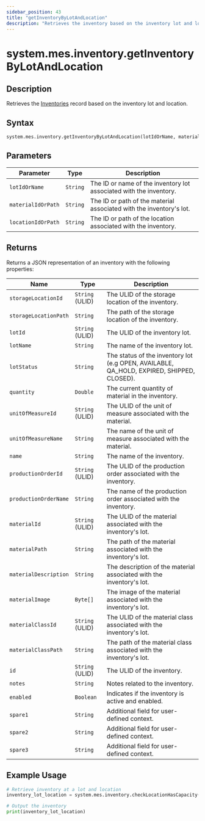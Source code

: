 ```yaml
---
sidebar_position: 43
title: "getInventoryByLotAndLocation"
description: "Retrieves the inventory based on the inventory lot and location."
---
```


# system.mes.inventory.getInventoryByLotAndLocation

## Description

Retrieves the [Inventories](../../data-model/inventory-model/inventory) record based on the inventory lot and location.

## Syntax
```python
system.mes.inventory.getInventoryByLotAndLocation(lotIdOrName, materialIdOrPath, locationIdOrPath)
```

## Parameters

| Parameter          | Type     | Description                                                         |
|--------------------|----------|---------------------------------------------------------------------|
| `lotIdOrName`      | `String` | The ID or name of the inventory lot associated with the inventory.  |
| `materialIdOrPath` | `String` | The ID or path of the material associated with the inventory's lot. |
| `locationIdOrPath` | `String` | The ID or path of the location associated with the inventory.       |

## Returns

Returns a JSON representation of an inventory with the following properties:

| Name                   | Type            | Description                                                                               |
|------------------------|-----------------|-------------------------------------------------------------------------------------------|
| `storageLocationId`    | `String` (ULID) | The ULID of the storage location of the inventory.                                        |
| `storageLocationPath`  | `String`        | The path of the storage location of the inventory.                                        |
| `lotId`                | `String` (ULID) | The ULID of the inventory lot.                                                            |
| `lotName`              | `String`        | The name of the inventory lot.                                                            |
| `lotStatus`            | `String`        | The status of the inventory lot (e.g OPEN, AVAILABLE, QA_HOLD, EXPIRED, SHIPPED, CLOSED). |
| `quantity`             | `Double`        | The current quantity of material in the inventory.                                        |
| `unitOfMeasureId`      | `String` (ULID) | The ULID of the unit of measure associated with the material.                             |
| `unitOfMeasureName`    | `String`        | The name of the unit of measure associated with the material.                             |
| `name`                 | `String`        | The name of the inventory.                                                                |
| `productionOrderId`    | `String` (ULID) | The ULID of the production order associated with the inventory.                           |
| `productionOrderName`  | `String`        | The name of the production order associated with the inventory.                           |
| `materialId`           | `String` (ULID) | The ULID of the material associated with the inventory's lot.                             |
| `materialPath`         | `String`        | The path of the material associated with the inventory's lot.                             |
| `materialDescription`  | `String`        | The description of the material associated with the inventory's lot.                      |
| `materialImage`        | `Byte[]`        | The image of the material associated with the inventory's lot.                            |
| `materialClassId`      | `String` (ULID) | The ULID of the material class associated with the inventory's lot.                       |
| `materialClassPath`    | `String`        | The path of the material class associated with the inventory's lot.                       |
| `id`                   | `String` (ULID) | The ULID of the inventory.                                                                |
| `notes`                | `String`        | Notes related to the inventory.                                                           |
| `enabled`              | `Boolean`       | Indicates if the inventory is active and enabled.                                         |
| `spare1`               | `String`        | Additional field for user-defined context.                                                |
| `spare2`               | `String`        | Additional field for user-defined context.                                                |
| `spare3`               | `String`        | Additional field for user-defined context.                                                |

## Example Usage

```python
# Retrieve inventory at a lot and location
inventory_lot_location = system.mes.inventory.checkLocationHasCapacity('425e29ed-2780-430a-95cf-79431ec0e3e5', 'Bottle/Milk', 'DairyCo')

# Output the inventory
print(inventory_lot_location)
```